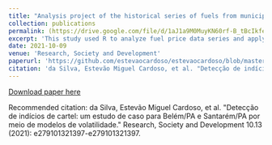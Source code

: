 ```yaml
---
title: "Analysis project of the historical series of fuels from municipalities in the state of Pará using ARCH and GARCH models"
collection: publications
permalink: (https://drive.google.com/file/d/1aJ1a9M0MuyKN60rf-B_tBcIkfe1j-TSY/view?usp=sharing)
excerpt: 'This study used R to analyze fuel price data series and apply ARCH and GARCH family forecast models. In it, we model the series using analysis of variance models to understand the behavior of the errors. The main objective of the project is to understand if there are signs of cartel in the behavior of the series either in the variance or in the mean of the series.'
date: 2021-10-09
venue: 'Research, Society and Development'
paperurl: 'https://github.com/estevaocardoso/estevaocardoso/blob/master/files/21397-Article-256318-1-10-20211012%20(2).pdf'
citation: 'da Silva, Estevão Miguel Cardoso, et al. "Detecção de indícios de cartel: um estudo de caso para Belém/PA e Santarém/PA por meio de modelos de volatilidade." Research, Society and Development 10.13 (2021): e279101321397-e279101321397.'
---
```


[Download paper here](https://github.com/estevaocardoso/estevaocardoso/blob/master/files/21397-Article-256318-1-10-20211012%20(2).pdf)

Recommended citation: da Silva, Estevão Miguel Cardoso, et al. "Detecção de indícios de cartel: um estudo de caso para Belém/PA e Santarém/PA por meio de modelos de volatilidade." Research, Society and Development 10.13 (2021): e279101321397-e279101321397.
